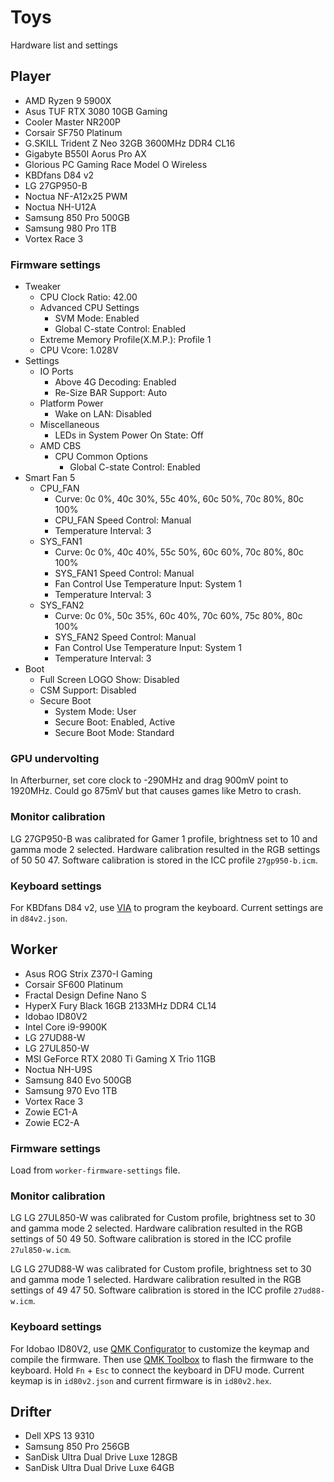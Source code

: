 # Toys

Hardware list and settings

## Player

- AMD Ryzen 9 5900X
- Asus TUF RTX 3080 10GB Gaming
- Cooler Master NR200P
- Corsair SF750 Platinum
- G.SKILL Trident Z Neo 32GB 3600MHz DDR4 CL16
- Gigabyte B550I Aorus Pro AX
- Glorious PC Gaming Race Model O Wireless
- KBDfans D84 v2
- LG 27GP950-B
- Noctua NF-A12x25 PWM
- Noctua NH-U12A
- Samsung 850 Pro 500GB
- Samsung 980 Pro 1TB
- Vortex Race 3

### Firmware settings

- Tweaker
  - CPU Clock Ratio: 42.00
  - Advanced CPU Settings
    - SVM Mode: Enabled
    - Global C-state Control: Enabled
  - Extreme Memory Profile(X.M.P.): Profile 1
  - CPU Vcore: 1.028V
- Settings
  - IO Ports
    - Above 4G Decoding: Enabled
    - Re-Size BAR Support: Auto
  - Platform Power
    - Wake on LAN: Disabled
  - Miscellaneous
    - LEDs in System Power On State: Off
  - AMD CBS
    - CPU Common Options
      - Global C-state Control: Enabled
- Smart Fan 5
  - CPU_FAN
    - Curve: 0c 0%, 40c 30%, 55c 40%, 60c 50%, 70c 80%, 80c 100%
    - CPU_FAN Speed Control: Manual
    - Temperature Interval: 3
  - SYS_FAN1
    - Curve: 0c 0%, 40c 40%, 55c 50%, 60c 60%, 70c 80%, 80c 100%
    - SYS_FAN1 Speed Control: Manual
    - Fan Control Use Temperature Input: System 1
    - Temperature Interval: 3
  - SYS_FAN2
    - Curve: 0c 0%, 50c 35%, 60c 40%, 70c 60%, 75c 80%, 80c 100%
    - SYS_FAN2 Speed Control: Manual
    - Fan Control Use Temperature Input: System 1
    - Temperature Interval: 3
- Boot
  - Full Screen LOGO Show: Disabled
  - CSM Support: Disabled
  - Secure Boot
    - System Mode: User
    - Secure Boot: Enabled, Active
    - Secure Boot Mode: Standard

### GPU undervolting

In Afterburner, set core clock to -290MHz and drag 900mV point to 1920MHz. Could go 875mV but that causes games like Metro to crash.

### Monitor calibration

LG 27GP950-B was calibrated for Gamer 1 profile, brightness set to 10 and gamma mode 2 selected. Hardware calibration resulted in the RGB settings of 50 50 47. Software calibration is stored in the ICC profile `27gp950-b.icm`.

### Keyboard settings

For KBDfans D84 v2, use [VIA](https://www.caniusevia.com/) to program the keyboard. Current settings are in `d84v2.json`.

## Worker

- Asus ROG Strix Z370-I Gaming
- Corsair SF600 Platinum
- Fractal Design Define Nano S
- HyperX Fury Black 16GB 2133MHz DDR4 CL14
- Idobao ID80V2
- Intel Core i9-9900K
- LG 27UD88-W
- LG 27UL850-W
- MSI GeForce RTX 2080 Ti Gaming X Trio 11GB
- Noctua NH-U9S
- Samsung 840 Evo 500GB
- Samsung 970 Evo 1TB
- Vortex Race 3
- Zowie EC1-A
- Zowie EC2-A

### Firmware settings

Load from `worker-firmware-settings` file.

### Monitor calibration

LG LG 27UL850-W was calibrated for Custom profile, brightness set to 30 and gamma mode 2 selected. Hardware calibration resulted in the RGB settings of 50 49 50. Software calibration is stored in the ICC profile `27ul850-w.icm`.

LG LG 27UD88-W was calibrated for Custom profile, brightness set to 30 and gamma mode 1 selected. Hardware calibration resulted in the RGB settings of 49 47 50. Software calibration is stored in the ICC profile `27ud88-w.icm`.

### Keyboard settings

For Idobao ID80V2, use [QMK Configurator](https://config.qmk.fm/#/) to customize the keymap and compile the firmware. Then use [QMK Toolbox](https://github.com/qmk/qmk_toolbox/releases) to flash the firmware to the keyboard. Hold `Fn` + `Esc` to connect the keyboard in DFU mode. Current keymap is in `id80v2.json` and current firmware is in `id80v2.hex`.

## Drifter

- Dell XPS 13 9310
- Samsung 850 Pro 256GB
- SanDisk Ultra Dual Drive Luxe 128GB
- SanDisk Ultra Dual Drive Luxe 64GB

